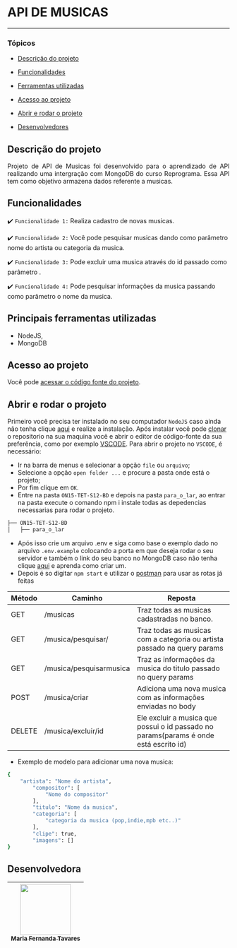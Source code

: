 # API DE MUSICAS

<hr>

### Tópicos 

- [Descrição do projeto](#descrição-do-projeto)

- [Funcionalidades](#funcionalidades)

- [Ferramentas utilizadas](#principais-ferramentas-utilizadas)

- [Acesso ao projeto](#acesso-ao-projeto)

- [Abrir e rodar o projeto](#abrir-e-rodar-o-projeto)

- [Desenvolvedores](#desenvolvedores)

## Descrição do projeto 

<p align="justify">
 Projeto de API de Musicas foi desenvolvido para o aprendizado de API realizando uma intergração com MongoDB do curso Reprograma. Essa API tem como objetivo armazena dados referente a  musicas.

## Funcionalidades

:heavy_check_mark: `Funcionalidade 1:` Realiza cadastro de novas musicas.

:heavy_check_mark: `Funcionalidade 2:` Você pode pesquisar musicas dando como parâmetro nome do artista ou categoria da musica.

:heavy_check_mark: `Funcionalidade 3:` Pode excluir uma musica através do id passado como parâmetro .

:heavy_check_mark: `Funcionalidade 4:` Pode pesquisar informações da musica passando como parâmetro o nome da musica.

## Principais ferramentas utilizadas
- NodeJS,
- MongoDB
###

## Acesso ao projeto

Você pode [acessar o código fonte do projeto](https://github.com/mariaftavares/ON15-TET-S12-BD/tree/Maria_Fernanda_Tavares/para_o_lar).

## Abrir e rodar o projeto
Primeiro você precisa ter instalado no seu computador `NodeJS` caso ainda não tenha clique [aqui](https://nodejs.org/en/download/) e realize a instalação. Após instalar você pode [clonar](https://docs.github.com/pt/repositories/creating-and-managing-repositories/cloning-a-repository) o repositorio na sua maquina você e abrir o editor de código-fonte da sua preferência, como por exemplo [VSCODE](https://code.visualstudio.com).
Para abrir o projeto no `VSCODE`, é necessário:  
- Ir na barra de menus e selecionar a opção `file` ou `arquivo`;
- Selecione a opção `open folder ...` e procure a pasta onde está o projeto;
- Por fim clique em `OK`.
- Entre na pasta  `ON15-TET-S12-BD` e depois na pasta `para_o_lar`, ao entrar na pasta execute o comando npm i instale todas as depedencias necessarias para rodar o projeto.

 ``` bash
├── ON15-TET-S12-BD
│   ├── para_o_lar
```
- Após isso crie um arquivo .env e siga como base o exemplo dado no arquivo `.env.example` colocando a porta em que deseja rodar o seu servidor e também o link do seu banco no MongoDB caso não tenha clique [aqui](https://www.automalabs.com.br/tutorial-mongodb-atlas-conta-bancos-e-colecoes/) e aprenda como criar um.
- Depois é so digitar `npm start` e utilizar o [postman](https://www.postman.com/postman/workspace/postman-public-workspace/request/create?requestId=3140f48f-c487-4a55-a045-ea0f82645fdc) para usar as rotas já feitas
<table>
  <thead>
    <tr>
      <th>Método</th>
      <th>Caminho</th>
      <th>Reposta</th>
    </tr>
  </thead>
 <tbody>
    <tr>
      <td>GET</td>
      <td>/musicas</td>
      <td>Traz todas as musicas cadastradas no banco.</td>
    </tr>
    <tr>
      <td>GET</td>
      <td>/musica/pesquisar/</td>
      <td>Traz todas as musicas com a categoria ou artista passado na query params</td>
    </tr>
    <tr>
      <td>GET</td>
      <td>/musica/pesquisarmusica</td>
      <td>Traz as informações da musica do titulo passado no query params</td>
    </tr>
    <tr>
      <td>POST</td>
      <td>/musica/criar</td>
      <td>Adiciona uma nova musica com as informações enviadas no body</td>
    </tr>
    <tr>
      <td>DELETE</td>
      <td>/musica/excluir/id</td>
      <td>Ele excluir a musica que possui o id passado no params(params é onde está escrito id)</td>
    </tr>
    </tbody>
</table>

- Exemplo de modelo para adicionar uma nova musica:
```bash
{
    "artista": "Nome do artista",
        "compositor": [
            "Nome do compositor"
        ],
        "titulo": "Nome da musica",
        "categoria": [
            "categoria da musica (pop,indie,mpb etc..)"
        ],
        "clipe": true,
        "imagens": []
}
```



## Desenvolvedora

| [<img src="https://avatars.githubusercontent.com/u/83185858?v=4" width=115><br><sub>Maria Fernanda Tavares</sub>](https://github.com/mariaftavares) | 
| :---: 
